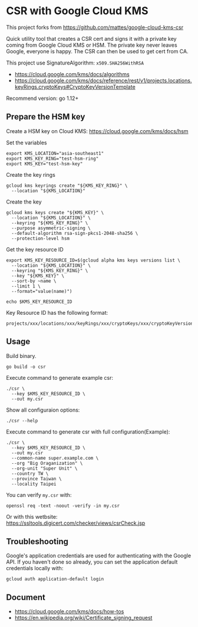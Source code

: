 # CSR with Google Cloud KMS

This project forks from https://github.com/mattes/google-cloud-kms-csr

Quick utility tool that creates a CSR cert and signs it with a private key coming from Google Cloud KMS or HSM.
The private key never leaves Google, everyone is happy. The CSR can then be used to get cert from CA.

This project use SignatureAlgorithm: `x509.SHA256WithRSA`

* https://cloud.google.com/kms/docs/algorithms
* https://cloud.google.com/kms/docs/reference/rest/v1/projects.locations.keyRings.cryptoKeys#CryptoKeyVersionTemplate

Recommend version: go 1.12+

## Prepare the HSM key

Create a HSM key on Cloud KMS: https://cloud.google.com/kms/docs/hsm

Set the variables

```
export KMS_LOCATION="asia-southeast1"
export KMS_KEY_RING="test-hsm-ring"
export KMS_KEY="test-hsm-key"
```

Create the key rings

```
gcloud kms keyrings create "${KMS_KEY_RING}" \
  --location "${KMS_LOCATION}"
```

Create the key

```
gcloud kms keys create "${KMS_KEY}" \
  --location "${KMS_LOCATION}" \
  --keyring "${KMS_KEY_RING}" \
  --purpose asymmetric-signing \
  --default-algorithm rsa-sign-pkcs1-2048-sha256 \
  --protection-level hsm
```

Get the key resource ID

```
export KMS_KEY_RESOURCE_ID=$(gcloud alpha kms keys versions list \
  --location "${KMS_LOCATION}" \
  --keyring "${KMS_KEY_RING}" \
  --key "${KMS_KEY}" \
  --sort-by ~name \
  --limit 1 \
  --format="value(name)")
```

```
echo $KMS_KEY_RESOURCE_ID
```

Key Resource ID has the following format:

```
projects/xxx/locations/xxx/keyRings/xxx/cryptoKeys/xxx/cryptoKeyVersions/xxx
```

## Usage

Build binary.

```
go build -o csr
```

Execute command to generate example csr:

```
./csr \
  --key $KMS_KEY_RESOURCE_ID \
  --out my.csr
```

Show all configuraion options:

```
./csr --help
```


Execute command to generate csr with full configuration(Example):

```
./csr \
  --key $KMS_KEY_RESOURCE_ID \
  --out my.csr
  --common-name super.example.com \
  --org "Big Oraganization" \
  --org-unit "Super Unit" \
  --country TW \
  --province Taiwan \
  --locality Taipei
```

You can verify `my.csr` with:

```
openssl req -text -noout -verify -in my.csr
```

Or with this wetbsite: https://ssltools.digicert.com/checker/views/csrCheck.jsp

## Troubleshooting

Google's application credentials are used for authenticating with the Google API.
If you haven't done so already, you can set the application default credentials locally with:

```
gcloud auth application-default login
```

## Document

  * https://cloud.google.com/kms/docs/how-tos
  * https://en.wikipedia.org/wiki/Certificate_signing_request

